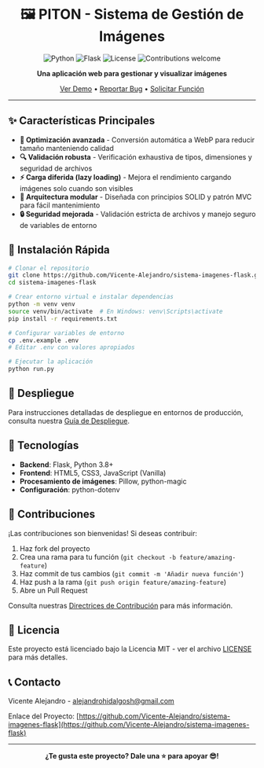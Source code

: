 <div align="center">

# 🖼️ PITON - Sistema de Gestión de Imágenes

![Python](https://img.shields.io/badge/python-3.8+-blue.svg)
![Flask](https://img.shields.io/badge/flask-2.3.3-green.svg)
![License](https://img.shields.io/badge/license-MIT-orange.svg)
![Contributions welcome](https://img.shields.io/badge/contributions-welcome-brightgreen.svg)

**Una aplicación web para gestionar y visualizar imágenes**

[Ver Demo](#) • [Reportar Bug](../../issues) • [Solicitar Función](../../issues)

</div>

---

## ✨ Características Principales

- **🚀 Optimización avanzada** - Conversión automática a WebP para reducir tamaño manteniendo calidad
- **🔍 Validación robusta** - Verificación exhaustiva de tipos, dimensiones y seguridad de archivos
- **⚡ Carga diferida (lazy loading)** - Mejora el rendimiento cargando imágenes solo cuando son visibles
- **🧩 Arquitectura modular** - Diseñada con principios SOLID y patrón MVC para fácil mantenimiento
- **🔒 Seguridad mejorada** - Validación estricta de archivos y manejo seguro de variables de entorno

## 🔧 Instalación Rápida

```bash
# Clonar el repositorio
git clone https://github.com/Vicente-Alejandro/sistema-imagenes-flask.git
cd sistema-imagenes-flask

# Crear entorno virtual e instalar dependencias
python -m venv venv
source venv/bin/activate  # En Windows: venv\Scripts\activate
pip install -r requirements.txt

# Configurar variables de entorno
cp .env.example .env
# Editar .env con valores apropiados

# Ejecutar la aplicación
python run.py
```

## 🚢 Despliegue

Para instrucciones detalladas de despliegue en entornos de producción, consulta nuestra [Guía de Despliegue](.github/DEPLOY.md).

## 🧰 Tecnologías

- **Backend**: Flask, Python 3.8+
- **Frontend**: HTML5, CSS3, JavaScript (Vanilla)
- **Procesamiento de imágenes**: Pillow, python-magic
- **Configuración**: python-dotenv

## 🤝 Contribuciones

¡Las contribuciones son bienvenidas! Si deseas contribuir:

1. Haz fork del proyecto
2. Crea una rama para tu función (`git checkout -b feature/amazing-feature`)
3. Haz commit de tus cambios (`git commit -m 'Añadir nueva función'`)
4. Haz push a la rama (`git push origin feature/amazing-feature`)
5. Abre un Pull Request

Consulta nuestras [Directrices de Contribución](CONTRIBUTING.md) para más información.

## 📄 Licencia

Este proyecto está licenciado bajo la Licencia MIT - ver el archivo [LICENSE](LICENSE) para más detalles.

## 📞 Contacto

Vicente Alejandro - alejandrohidalgosh@gmail.com

Enlace del Proyecto: [https://github.com/Vicente-Alejandro/sistema-imagenes-flask](https://github.com/Vicente-Alejandro/sistema-imagenes-flask)

---

<div align="center">

**¿Te gusta este proyecto? Dale una ⭐ para apoyar :sunglasses:!**

</div>


